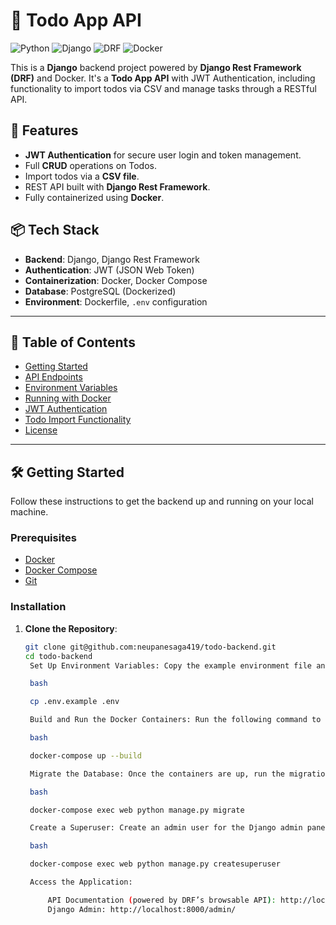 
# 📝 Todo App API

![Python](https://img.shields.io/badge/Python-3.9-blue)
![Django](https://img.shields.io/badge/Django-4.0-green)
![DRF](https://img.shields.io/badge/DRF-3.13.1-red)
![Docker](https://img.shields.io/badge/Docker-Environment-blue)

This is a **Django** backend project powered by **Django Rest Framework (DRF)** and Docker. It's a **Todo App API** with JWT Authentication, including functionality to import todos via CSV and manage tasks through a RESTful API.

## 🚀 Features

- **JWT Authentication** for secure user login and token management.
- Full **CRUD** operations on Todos.
- Import todos via a **CSV file**.
- REST API built with **Django Rest Framework**.
- Fully containerized using **Docker**.

## 📦 Tech Stack

- **Backend**: Django, Django Rest Framework
- **Authentication**: JWT (JSON Web Token)
- **Containerization**: Docker, Docker Compose
- **Database**: PostgreSQL (Dockerized)
- **Environment**: Dockerfile, `.env` configuration

---

## 📑 Table of Contents

- [Getting Started](#getting-started)
- [API Endpoints](#api-endpoints)
- [Environment Variables](#environment-variables)
- [Running with Docker](#running-with-docker)
- [JWT Authentication](#jwt-authentication)
- [Todo Import Functionality](#todo-import-functionality)
- [License](#license)

---

## 🛠️ Getting Started

Follow these instructions to get the backend up and running on your local machine.

### Prerequisites

- [Docker](https://www.docker.com/)
- [Docker Compose](https://docs.docker.com/compose/)
- [Git](https://git-scm.com/)

### Installation

1. **Clone the Repository**:
   ```bash
   git clone git@github.com:neupanesaga419/todo-backend.git
   cd todo-backend
    Set Up Environment Variables: Copy the example environment file and adjust the settings:

    bash

    cp .env.example .env

    Build and Run the Docker Containers: Run the following command to build the Docker image and start the services:

    bash

    docker-compose up --build

    Migrate the Database: Once the containers are up, run the migrations:

    bash

    docker-compose exec web python manage.py migrate

    Create a Superuser: Create an admin user for the Django admin panel:

    bash

    docker-compose exec web python manage.py createsuperuser

    Access the Application:

        API Documentation (powered by DRF’s browsable API): http://localhost:8000/api/
        Django Admin: http://localhost:8000/admin/

    ```